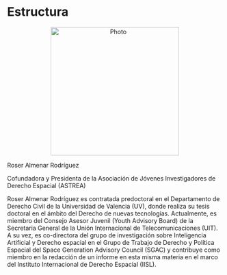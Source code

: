 # Estructura

<div style="text-align: center;">
    <img src="https://github.com/user-attachments/assets/cb225823-9da5-4f72-aa26-9d2e219e7c64" alt="Photo" width="300px">
</div>

Roser Almenar Rodríguez

Cofundadora y Presidenta de la Asociación de Jóvenes Investigadores de Derecho Espacial (ASTREA)

Roser Almenar Rodríguez es contratada predoctoral en el Departamento de Derecho Civil de la Universidad de Valencia (UV), donde realiza su tesis doctoral en el ámbito del Derecho de nuevas tecnologías. Actualmente, es miembro del Consejo Asesor Juvenil (Youth Advisory Board) de la Secretaria General de la Unión Internacional de Telecomunicaciones (UIT). A su vez, es co-directora del grupo de investigación sobre Inteligencia Artificial y Derecho espacial en el Grupo de Trabajo de Derecho y Política Espacial del Space Generation Advisory Council (SGAC) y contribuye como miembro en la redacción de un informe en esta misma materia en el marco del Instituto Internacional de Derecho Espacial (IISL).

